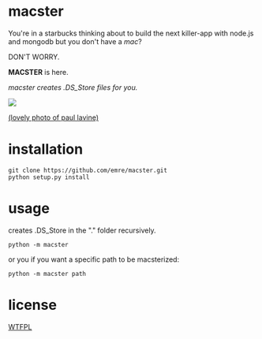 macster
=======

You're in a starbucks thinking about to build the next killer-app with node.js and mongodb but you don't have a *mac*? 

DON'T WORRY.

**MACSTER** is here.

*macster creates .DS_Store files for you.*

<img src="https://raw.github.com/emre/macster/master/hipdog.jpg">


<a href="https://secure.flickr.com/photos/lovine/5433988749/">(lovely photo of paul lavine)</a>

installation
==============

```
git clone https://github.com/emre/macster.git
python setup.py install
```

usage
=========

creates .DS_Store in the "." folder recursively.

```
python -m macster
```

or you if you want a specific path to be macsterized:

```
python -m macster path
```

license
==========
<a href="http://en.wikipedia.org/wiki/WTFPL">WTFPL</a>
